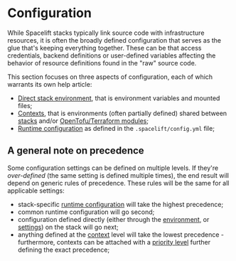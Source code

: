 # Configuration

While Spacelift stacks typically link source code with infrastructure resources, it is often the broadly defined configuration that serves as the glue that's keeping everything together. These can be that access credentials, backend definitions or user-defined variables affecting the behavior of resource definitions found in the "raw" source code.

This section focuses on three aspects of configuration, each of which warrants its own help article:

- [Direct stack environment](environment.md), that is environment variables and mounted files;
- [Contexts](context.md), that is environments (often partially defined) shared between [stacks](../stack/README.md) and/or [OpenTofu/Terraform modules](../../vendors/terraform/module-registry.md);
- [Runtime configuration](runtime-configuration/README.md) as defined in the `.spacelift/config.yml` file;

## A general note on precedence

Some configuration settings can be defined on multiple levels. If they're _over-defined_ (the same setting is defined multiple times), the end result will depend on generic rules of precedence. These rules will be the same for all applicable settings:

- stack-specific [runtime configuration](runtime-configuration/README.md) will take the highest precedence;
- common runtime configuration will go second;
- configuration defined directly (either through the [environment](environment.md), or [settings](../stack/stack-settings.md)) on the stack will go next;
- anything defined at the [context](context.md) level will take the lowest precedence - furthermore, contexts can be attached with a [priority level](context.md#a-note-on-priority) further defining the exact precedence;

